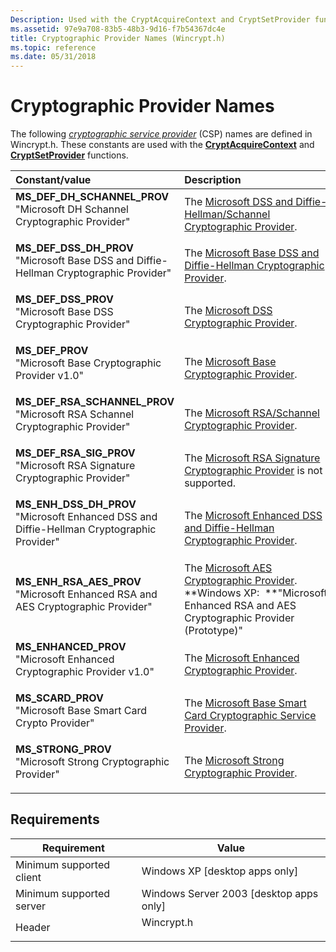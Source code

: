 ```yaml
---
Description: Used with the CryptAcquireContext and CryptSetProvider functions.
ms.assetid: 97e9a708-83b5-48b3-9d16-f7b54367dc4e
title: Cryptographic Provider Names (Wincrypt.h)
ms.topic: reference
ms.date: 05/31/2018
---
```


# Cryptographic Provider Names

The following [*cryptographic service provider*](../secgloss/c-gly.md) (CSP) names are defined in Wincrypt.h. These constants are used with the [**CryptAcquireContext**](/windows/desktop/api/Wincrypt/nf-wincrypt-cryptacquirecontexta) and [**CryptSetProvider**](/windows/desktop/api/Wincrypt/nf-wincrypt-cryptsetprovidera) functions.



| Constant/value                                                                                                                                                                                                                                                                                          | Description                                                                                                                                                                                      |
|:--------------------------------------------------------------------------------------------------------------------------------------------------------------------------------------------------------------------------------------------------------------------------------------------------------|:-------------------------------------------------------------------------------------------------------------------------------------------------------------------------------------------------|
| <span id="MS_DEF_DH_SCHANNEL_PROV"></span><span id="ms_def_dh_schannel_prov"></span><dl> <dt>**MS\_DEF\_DH\_SCHANNEL\_PROV**</dt> <dt>"Microsoft DH Schannel Cryptographic Provider"</dt> </dl>      | The [Microsoft DSS and Diffie-Hellman/Schannel Cryptographic Provider](microsoft-dss-and-diffie-hellman-schannel-cryptographic-provider.md).<br/>                                         |
| <span id="MS_DEF_DSS_DH_PROV"></span><span id="ms_def_dss_dh_prov"></span><dl> <dt>**MS\_DEF\_DSS\_DH\_PROV**</dt> <dt>"Microsoft Base DSS and Diffie-Hellman Cryptographic Provider"</dt> </dl>     | The [Microsoft Base DSS and Diffie-Hellman Cryptographic Provider](microsoft-base-dss-and-diffie-hellman-cryptographic-provider.md).<br/>                                                 |
| <span id="MS_DEF_DSS_PROV"></span><span id="ms_def_dss_prov"></span><dl> <dt>**MS\_DEF\_DSS\_PROV**</dt> <dt>"Microsoft Base DSS Cryptographic Provider"</dt> </dl>                                  | The [Microsoft DSS Cryptographic Provider](microsoft-dss-cryptographic-provider.md).<br/>                                                                                                 |
| <span id="MS_DEF_PROV"></span><span id="ms_def_prov"></span><dl> <dt>**MS\_DEF\_PROV**</dt> <dt>"Microsoft Base Cryptographic Provider v1.0"</dt> </dl>                                              | The [Microsoft Base Cryptographic Provider](microsoft-base-cryptographic-provider.md).<br/>                                                                                               |
| <span id="MS_DEF_RSA_SCHANNEL_PROV"></span><span id="ms_def_rsa_schannel_prov"></span><dl> <dt>**MS\_DEF\_RSA\_SCHANNEL\_PROV**</dt> <dt>"Microsoft RSA Schannel Cryptographic Provider"</dt> </dl>  | The [Microsoft RSA/Schannel Cryptographic Provider](microsoft-rsa-schannel-cryptographic-provider.md).<br/>                                                                               |
| <span id="MS_DEF_RSA_SIG_PROV"></span><span id="ms_def_rsa_sig_prov"></span><dl> <dt>**MS\_DEF\_RSA\_SIG\_PROV**</dt> <dt>"Microsoft RSA Signature Cryptographic Provider"</dt> </dl>                | The [Microsoft RSA Signature Cryptographic Provider](microsoft-rsa-signature-cryptographic-provider.md) is not supported.<br/>                                                            |
| <span id="MS_ENH_DSS_DH_PROV"></span><span id="ms_enh_dss_dh_prov"></span><dl> <dt>**MS\_ENH\_DSS\_DH\_PROV**</dt> <dt>"Microsoft Enhanced DSS and Diffie-Hellman Cryptographic Provider"</dt> </dl> | The [Microsoft Enhanced DSS and Diffie-Hellman Cryptographic Provider](microsoft-enhanced-dss-and-diffie-hellman-cryptographic-provider.md).<br/>                                         |
| <span id="MS_ENH_RSA_AES_PROV"></span><span id="ms_enh_rsa_aes_prov"></span><dl> <dt>**MS\_ENH\_RSA\_AES\_PROV**</dt> <dt>"Microsoft Enhanced RSA and AES Cryptographic Provider"</dt> </dl>         | The [Microsoft AES Cryptographic Provider](microsoft-aes-cryptographic-provider.md).<br/> **Windows XP:  **"Microsoft Enhanced RSA and AES Cryptographic Provider (Prototype)"<br/> |
| <span id="MS_ENHANCED_PROV"></span><span id="ms_enhanced_prov"></span><dl> <dt>**MS\_ENHANCED\_PROV**</dt> <dt>"Microsoft Enhanced Cryptographic Provider v1.0"</dt> </dl>                           | The [Microsoft Enhanced Cryptographic Provider](microsoft-enhanced-cryptographic-provider.md).<br/>                                                                                       |
| <span id="MS_SCARD_PROV"></span><span id="ms_scard_prov"></span><dl> <dt>**MS\_SCARD\_PROV**</dt> <dt>"Microsoft Base Smart Card Crypto Provider"</dt> </dl>                                         | The [Microsoft Base Smart Card Cryptographic Service Provider](/previous-versions/windows/desktop/secsmart/microsoft-base-smart-card-cryptographic-service-provider).<br/>                                                    |
| <span id="MS_STRONG_PROV"></span><span id="ms_strong_prov"></span><dl> <dt>**MS\_STRONG\_PROV**</dt> <dt>"Microsoft Strong Cryptographic Provider"</dt> </dl>                                        | The [Microsoft Strong Cryptographic Provider](microsoft-strong-cryptographic-provider.md).<br/>                                                                                           |



## Requirements



| Requirement | Value |
|-------------------------------------|---------------------------------------------------------------------------------------|
| Minimum supported client<br/> | Windows XP \[desktop apps only\]<br/>                                           |
| Minimum supported server<br/> | Windows Server 2003 \[desktop apps only\]<br/>                                  |
| Header<br/>                   | <dl> <dt>Wincrypt.h</dt> </dl> |



 

 
